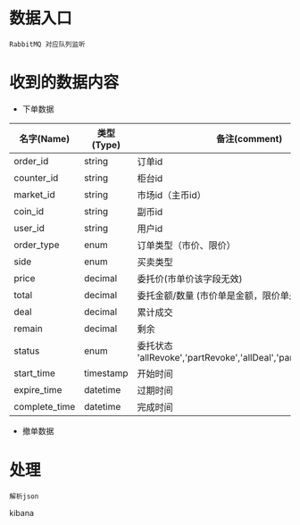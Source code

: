 # 数据入口
    RabbitMQ 对应队列监听

# 收到的数据内容
- 下单数据

名字(Name) | 类型(Type) | 备注(comment)
-|-|-
order_id	    | string  | 订单id
counter_id	    | string  | 柜台id
market_id	    | string  | 市场id（主币id）
coin_id		    | string  | 副币id
user_id		    | string  | 用户id
order_type	    | enum    | 订单类型（市价、限价）
side		    | enum    | 买卖类型
price		    | decimal | 委托价(市单价该字段无效)
total		    | decimal | 委托金额/数量 (市价单是金额，限价单是数量)
deal		    | decimal | 累计成交
remain		    | decimal | 剩余
status		    | enum    | 委托状态 'allRevoke','partRevoke','allDeal','partDeal','waitDeal'
start_time		| timestamp  | 开始时间
expire_time		| datetime  | 过期时间
complete_time	| datetime  | 完成时间

- 撤单数据

# 处理
    解析json

kibana






